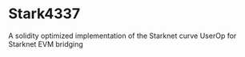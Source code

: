 # Stark4337
A solidity optimized implementation of the Starknet curve UserOp for Starknet EVM bridging

